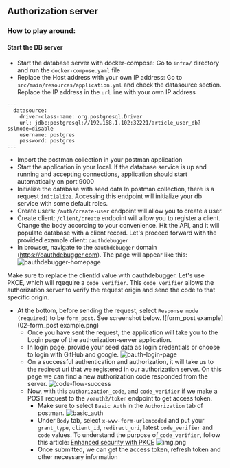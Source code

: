 ## Authorization server
### How to play around:
#### Start the DB server
- Start the database server with docker-compose:
Go to ``infra/`` directory and run the `docker-compose.yaml` file 
- Replace the Host address with your own IP address:
Go to ``src/main/resources/application.yml`` and check the datasource section. Replace the IP address in the `url` 
line with your own IP address
```
---
  datasource:
    driver-class-name: org.postgresql.Driver
    url: jdbc:postgresql://192.168.1.102:32221/article_user_db?sslmode=disable
    username: postgres
    password: postgres
---
```
- Import the postman collection in your postman application
- Start the application in your local. If the database service is up and running and accepting connections,
application should start automatically on port 9000
- Initialize the database with seed data
In postman collection, there is a request ``initialize``. Accessing this endpoint will initialize your db service with 
some default roles.
- Create users: ``/auth/create-user`` endpoint will allow you to create a user.
- Create client: ``/client/create`` endpoint will allow you to register a client. Change the body according to your convenience. 
Hit the API, and it will populate database with a client record. Let's proceed forward with the provided example client: `oauthdebugger`
-  In browser, navigate to the `oauthdebugger` domain (https://oauthdebugger.com).
The page will appear like this:
![oauthdebugger-homepage](01-oauthdebugger-homepage.png)

Make sure to replace the clientId value with oauthdebugger.
Let's use PKCE, which will rqequire a ``code_verifier``. This ``code_verifier`` allows the authorization server to verify the request origin 
and send the code to that specific origin.

- At the bottom, before sending the request, select `Response mode (required)` to be `form_post`. See screenshot below.
![form_post example](02-form_post example.png)
  - Once you have sent the request, the application will take you to the Login page of the authorization-server application.
  - In login page, provide your seed data as login credentials or choose to login with GitHub and google.
![oauth-login-page](03-oauth-login-page.png)
  - On a successful authentication and authorization, it will take us to the redirect uri that we registered in our authorization server. On this page we can find a new authorization code responded from the server.
![code-flow-success](04-code-flow-success.png)
  - Now, with this `authorization_code`, and `code_verifier` if we make a POST request to the `/oauth2/token` endpoint to get access token.
    - Make sure to select `Basic Auth` in the `Authorization` tab of postman.
    ![basic_auth](05-basic_auth.png)
    - Under ``Body`` tab, select `x-www-form-urlencoded` and put your `grant_type`, `client_id`, `redirect_uri`, latest `code_verifier` and `code` values.
    To understand the purpose of ``code_verifier``, follow this article: [Enhanced security with PKCE](https://mainul35.medium.com/oauth2-with-spring-part-5-securing-your-spring-boot-application-with-pkce-for-enhanced-security-d8025cd08769)
    ![img.png](06-x-www-urlencoded.png)
    - Once submitted, we can get the access token, refresh token and other necessary information